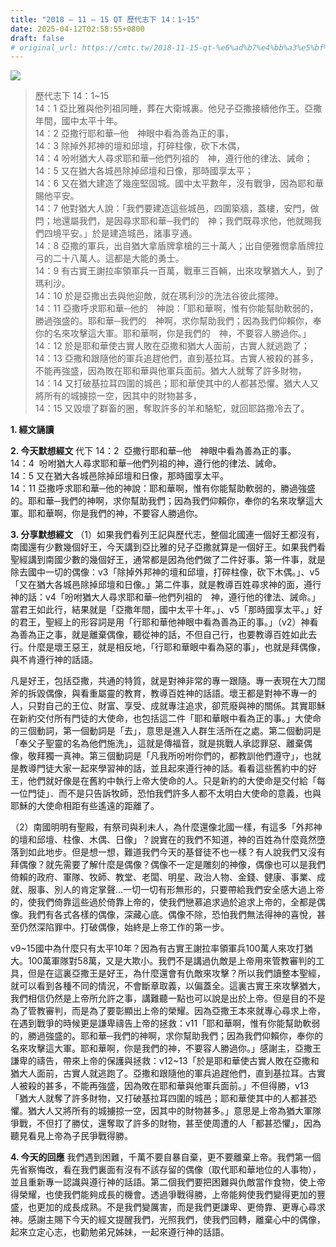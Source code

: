 ```yaml
---
title: "2018 – 11 – 15 QT 歷代志下 14：1~15"
date: 2025-04-12T02:58:55+0800
draft: false
# original_url: https://cmtc.tw/2018-11-15-qt-%e6%ad%b7%e4%bb%a3%e5%bf%97%e4%b8%8b-14%ef%bc%9a115
---
```


![](/images/qt.jpg)
> 歷代志下 14：1\~15  
> 14：1 亞比雅與他列祖同睡，葬在大衛城裏。他兒子亞撒接續他作王。亞撒年間，國中太平十年。  
> 14：2 亞撒行耶和華─他　神眼中看為善為正的事，  
> 14：3 除掉外邦神的壇和邱壇，打碎柱像，砍下木偶，  
> 14：4 吩咐猶大人尋求耶和華─他們列祖的　神，遵行他的律法、誡命；  
> 14：5 又在猶大各城邑除掉邱壇和日像，那時國享太平；  
> 14：6 又在猶大建造了幾座堅固城。國中太平數年，沒有戰爭，因為耶和華賜他平安。  
> 14：7 他對猶大人說：「我們要建造這些城邑，四圍築牆，蓋樓，安門，做閂；地還屬我們，是因尋求耶和華─我們的　神；我們既尋求他，他就賜我們四境平安。」於是建造城邑，諸事亨通。  
> 14：8 亞撒的軍兵，出自猶大拿盾牌拿槍的三十萬人；出自便雅憫拿盾牌拉弓的二十八萬人。這都是大能的勇士。  
> 14：9 有古實王謝拉率領軍兵一百萬，戰車三百輛，出來攻擊猶大人，到了瑪利沙。  
> 14：10 於是亞撒出去與他迎敵，就在瑪利沙的洗法谷彼此擺陣。  
> 14：11 亞撒呼求耶和華─他的　神說：「耶和華啊，惟有你能幫助軟弱的，勝過強盛的。耶和華─我們的　神啊，求你幫助我們；因為我們仰賴你，奉你的名來攻擊這大軍。耶和華啊，你是我們的　神，不要容人勝過你。」  
> 14：12 於是耶和華使古實人敗在亞撒和猶大人面前，古實人就逃跑了；  
> 14：13 亞撒和跟隨他的軍兵追趕他們，直到基拉耳。古實人被殺的甚多，不能再強盛，因為敗在耶和華與他軍兵面前。猶大人就奪了許多財物，  
> 14：14 又打破基拉耳四圍的城邑；耶和華使其中的人都甚恐懼。猶大人又將所有的城擄掠一空，因其中的財物甚多，  
> 14：15 又毀壞了群畜的圈，奪取許多的羊和駱駝，就回耶路撒冷去了。

**1. 經文誦讀**

**2.  今天默想經文**
代下 14：2  亞撒行耶和華─他　神眼中看為善為正的事。  
14：4  吩咐猶大人尋求耶和華─他們列祖的神，遵行他的律法、誡命。  
14：5 又在猶大各城邑除掉邱壇和日像，那時國享太平。  
14：11 亞撒呼求耶和華─他的神說：耶和華啊，惟有你能幫助軟弱的，勝過強盛的。耶和華─我們的神啊，求你幫助我們；因為我們仰賴你，奉你的名來攻擊這大軍。耶和華啊，你是我們的神，不要容人勝過你。

**3. 分享默想經文**
（1）如果我們看列王記與歷代志，整個北國連一個好王都沒有，南國還有少數幾個好王，今天講到亞比雅的兒子亞撒就算是一個好王。如果我們看聖經講到南國少數的幾個好王，通常都是因為他們做了二件好事。第一件事，就是除去國中一切的偶像：v3「除掉外邦神的壇和邱壇，打碎柱像，砍下木偶。」、v5「又在猶大各城邑除掉邱壇和日像。」第二件事，就是教導百姓尋求神的面，遵行神的話：v4「吩咐猶大人尋求耶和華─他們列祖的　神，遵行他的律法、誡命。」當君王如此行，結果就是「亞撒年間，國中太平十年。」、v5「那時國享太平。」好的君王，聖經上的形容詞是用「行耶和華他神眼中看為善為正的事。」（v2）神看為善為正之事，就是離棄偶像，聽從神的話，不但自己行，也要教導百姓如此去行。什麼是壞王惡王，就是相反地，「行耶和華眼中看為惡的事」，也就是拜偶像，與不肯遵行神的話語。

凡是好王，包括亞撒，共通的特質，就是對神非常的專一跟隨。專一表現在大刀闊斧的拆毀偶像，與看重屬靈的教育，教導百姓神的話語。壞王都是對神不專一的人，只對自己的王位、財富、享受、成就專注追求，卻荒廢與神的關係。其實耶穌在新約交付所有門徒的大使命，也包括這二件「耶和華眼中看為正的事。」大使命的三個動詞，第一個動詞是「去」，意思是進入人群生活所在之處。第二個動詞是「奉父子聖靈的名為他們施洗」，這就是傳福音，就是挑戰人承認罪惡、離棄偶像，敬拜獨一真神。第三個動詞是「凡我所吩咐你們的，都教訓他們遵守」，也就是教導門徒大家一起來學習神的話，並且起來遵行神的話。看看這些舊約中的好王，他們就好像是在舊約中執行上帝大使命的人。只是新約的大使命是交付給「每一位門徒」．而不是只告訴牧師，恐怕我們許多人都不太明白大使命的意義，也與耶穌的大使命相距有些遙遠的距離了。

（2）南國明明有聖殿，有祭司與利未人，為什麼還像北國一樣，有這多「外邦神的壇和邱壇、柱像、木偶、日像」？說實在的我們不知道，神的百姓為什麼竟然墮落到如此地步。但是想一想，難道我們今天的基督徒不也一樣？有人說我們又沒有拜偶像？就先需要了解什麼是偶像？偶像不一定是雕刻的神像，偶像也可以是我們倚賴的政府、軍隊、牧師、教堂、老闆、明星、政治人物、金錢、健康、事業、成就、服事、別人的肯定掌聲…一切一切有形無形的，只要帶給我們安全感大過上帝的，使我們倚靠這些過於倚靠上帝的，使我們戀慕追求過於追求上帝的，全都是偶像。我們有各式各樣的偶像，深藏心底。偶像不除，恐怕我們無法得神的喜悅，甚至仍然深陷罪中。打破偶像，始終是上帝工作的第一步。

v9\~15國中為什麼只有太平10年？因為有古實王謝拉率領軍兵100萬人來攻打猶大。100萬軍隊對58萬，又是大欺小。我們不是講過仇敵是上帝用來管教審判的工具，但是在這裏亞撒王是好王，為什麼還會有仇敵來攻擊？所以我們讀整本聖經，就可以看到各種不同的情況，不會斷章取義，以偏蓋全。這裏古實王來攻擊猶大，我們相信仍然是上帝所允許之事，講難聽一點也可以說是出於上帝。但是目的不是為了管教審判，而是為了要彰顯出上帝的榮耀。因為亞撒王本來就專心尋求上帝，在遇到戰爭的時候更是謙卑禱告上帝的拯救：v11「耶和華啊，惟有你能幫助軟弱的，勝過強盛的。耶和華─我們的神啊，求你幫助我們；因為我們仰賴你，奉你的名來攻擊這大軍。耶和華啊，你是我們的神，不要容人勝過你。」感謝主，亞撒王謙卑的禱告，帶來上帝的保護與拯救：v12\~13「於是耶和華使古實人敗在亞撒和猶大人面前，古實人就逃跑了。亞撒和跟隨他的軍兵追趕他們，直到基拉耳。古實人被殺的甚多，不能再強盛，因為敗在耶和華與他軍兵面前。」不但得勝，v13「猶大人就奪了許多財物，又打破基拉耳四圍的城邑；耶和華使其中的人都甚恐懼。猶大人又將所有的城擄掠一空，因其中的財物甚多。」意思是上帝為猶大軍隊爭戰，不但打了勝仗，還奪取了許多的財物，甚至使周遭的人「都甚恐懼」，因為聽見看見上帝為子民爭戰得勝。

**4. 今天的回應**
我們遇到困難，千萬不要自暴自棄，更不要離棄上帝。我們第一個先省察悔改，看在我們裏面有沒有不該存留的偶像（取代耶和華地位的人事物），並且重新專一認識與遵行神的話語。第二個我們要把困難與仇敵當作食物，使上帝得榮耀，也使我們能夠成長的機會。透過爭戰得勝，上帝能夠使我們變得更加的豐盛，也更加的成長成熟。不是我們變厲害，而是我們更謙卑、更倚靠、更專心尋求神。感謝主賜下今天的經文提醒我們，光照我們，使我們回轉，離棄心中的偶像，起來立定心志，也勸勉弟兄姊妹，一起來遵行神的話語。
